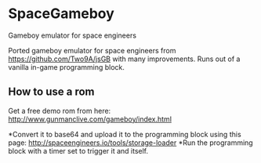 # SpaceGameboy
Gameboy emulator for space engineers

Ported gameboy emulator for space engineers from https://github.com/Two9A/jsGB with many improvements. Runs out of a vanilla in-game programming block.

## How to use a rom

Get a free demo rom from here: http://www.gunmanclive.com/gameboy/index.html

*Convert it to base64 and upload it to the programming block using this page: http://spaceengineers.io/tools/storage-loader
*Run the programming block with a timer set to trigger it and itself.
